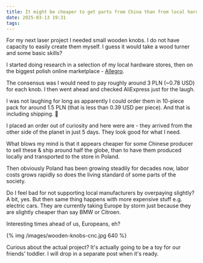 ```yaml
---
title: It might be cheaper to get parts from China than from local hardware store
date: 2025-03-13 19:31
tags:
---
```


For my next laser project I needed small wooden knobs. I do not have capacity to easily create them myself. I guess it would take a wood turner and some basic skills?

I started doing research in a selection of my local hardware stores, then on the biggest polish online marketplace - [Allegro](https://allegro.pl). 

The consensus was I would need to pay roughly around 3 PLN (~0.78 USD) for each knob. I then went ahead and checked AliExpress just for the laugh.

I was not laughing for long as apparently I could order them in 10-piece pack for around 1.5 PLN (that is less than 0.39 USD per piece). And that is including shipping. 🤯

I placed an order out of curiosity and here were are - they arrived from the other side of the planet in just 5 days. They look good for what I need.

What blows my mind is that it appears cheaper for some Chinese producer to sell these & ship around half the globe, than to have them produced locally and transported to the store in Poland.

Then obviously Poland has been growing steadily for decades now, labor costs grows rapidly so does the living standard of some parts of the society. 

Do I feel bad for not supporting local manufacturers by overpaying slightly? A bit, yes. But then same thing happens with more expensive stuff e.g. electric cars. They are currently taking Europe by storm just because they are slightly cheaper than say BMW or Citroen.

Interesting times ahead of us, Europeans, eh?

{% img /images/wooden-knobs-cnc.jpg 640 %}


Curious about the actual project? It's actually going to be a toy for our friends' toddler. I will drop in a separate post when it's ready.
